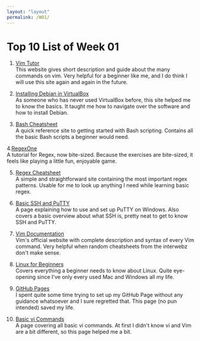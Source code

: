 ```yaml
---
layout: "layout"
permalink: /W01/
---
```


# Top 10 List of Week 01

1. [Vim Tutor](https://www2.geog.ucl.ac.uk/~plewis/teaching/unix/vimtutor)<br>
This website gives short description and guide about the many commands on vim.
Very helpful for a beginner like me, and I do think I will use this site again and again in the future.

2. [Installing Debian in VirtualBox](https://linuxhint.com/install_debian10_virtualbox)<br>
As someone who has never used VirtualBox before, this site helped me to know the basics.
It taught me how to navigate over the software and how to install Debian.

3. [Bash Cheatsheet](https://devhints.io/bash)<br>
A quick reference site to getting started with Bash scripting.
Contains all the basic Bash scripts a beginner would need.

4.[RegexOne](https://regexone.com/lesson/introduction_abcs)<br>
A tutorial for Regex, now bite-sized.
Because the exercises are bite-sized, it feels like playing a little fun, enjoyable game.

5. [Regex Cheatsheet](https://cheatography.com/davechild/cheat-sheets/regular-expressions)<br>
A simple and straightforward site containing the most important regex patterns.
Usable for me to look up anything I need while learning basic regex.

6. [Basic SSH and PuTTY](https://ssh.com/ssh/putty/windows)<br>
A page explaining how to use and set up PuTTY on Windows.
Also covers a basic overview about what SSH is, pretty neat to get to know SSH and PuTTY.

7. [Vim Documentation](https://vim.org/docs.php)<br>
Vim's official website with complete description and syntax of every Vim command.
Very helpful when random cheatsheets from the interwebz don't make sense.

8. [Linux for Beginners](https://linuxtopia.org/online_books/learning_debian_linux/index.html)<br>
Covers everything a beginner needs to know about Linux.
Quite eye-opening since I've only every used Mac and Windows all my life.

9. [GitHub Pages](https://guides.github.com/features/pages)<br>
I spent quite some time trying to set up my GitHub Page without any guidance whatsoever and I sure regretted that.
This page (no pun intended) saved my life.

10. [Basic vi Commands](https://cs.colostate.edu/helpdocs/vi/html)<br>
A page covering all basic vi commands.
At first I didn't know vi and Vim are a bit different, so this page helped me a bit.

